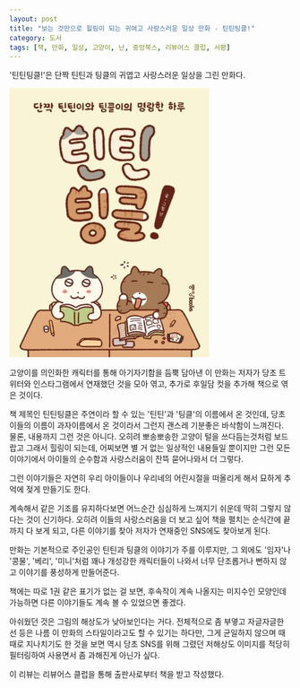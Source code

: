 ```yaml
---
layout: post
title: "보는 것만으로 힐링이 되는 귀여고 사랑스러운 일상 만화 - 틴틴팅클!"
category: 도서
tags: [책, 만화, 일상, 고양이, 난, 중앙북스, 리뷰어스 클럽, 서평]
---
```


'틴틴팅클!'은
단짝 틴틴과 팅클의 귀엽고 사랑스러운 일상을 그린 만화다.

![표지](/images/thinthin-tingcle-comic-book-h480.jpg)

고양이를 의인화한 캐릭터를 통해
아기자기함을 듬뿍 담아낸 이 만화는
저자가 당초 트위터와 인스타그램에서 연재했던 것을 모아 엮고,
추가로 후일담 컷을 추가해 책으로 엮은 것이다.

책 제목인 틴틴팅클은 주연이라 할 수 있는 '틴틴'과 '팅클'의 이름에서 온 것인데,
당초 이들의 이름이 과자이름에서 온 것이라서 그런지 괜스레 기분좋은 바삭함이 느껴진다.
물론, 내용까지 그런 것은 아니다.
오히려 뽀송뽀송한 고양이 털을 쓰다듬는것처럼 보드랍고 그래서 힐링이 되는데,
어찌보면 별 거 없는 일상적인 내용들일 뿐이지만
그런 모든 이야기에서 아이들의 순수함과 사랑스러움이 잔뜩 묻어나와서 더 그렇다.

그런 이야기들은 자연히 우리 아이들이나
우리네의 어린시절을 떠올리게 해서
묘하게 추억에 젖게 만들기도 한다.

계속해서 같은 기조를 유지하다보면 어느순간 심심하게 느껴지기 쉬운데
딱히 그렇지 않다는 것이 신기하다.
오히려 이들의 사랑스러움을 더 보고 싶어 책을 펼치는 순식간에 끝까지 다 보게 되고,
다른 이야기를 찾아 저자가 연재중인 SNS에도 찾아보게 된다.

만화는 기본적으로 주인공인 틴틴과 팅클의 이야기가 주를 이루지만,
그 외에도 '임자'나 '콩물', '베리', '미니'처럼 꽤나 개성강한 캐릭터들이 나와서
너무 단조롭거나 뻔하지 않고 이야기를 풍성하게 만들어준다.

책에는 따로 1권 같은 표기가 없는 걸 보면,
후속작이 계속 나올지는 미지수인 모양인데
가능하면 다른 이야기들도 계속 볼 수 있었으면 좋겠다.

아쉬웠던 것은 그림의 해상도가 낮아보인다는 거다.
전체적으로 좀 부옇고 자글자글한 선 등은
나름 이 만화의 스타일이라고도 할 수 있기는 하다만,
그게 균일하지 않으며 때때로 지나치기도 한 것을 보면
역시 당초 SNS를 위해 그렸던 저해상도 이미지를 적당히 필터링하여 사용면서
좀 과해진게 아닌가 싶다.



<div class="im im-info">
이 리뷰는 리뷰어스 클럽을 통해 출판사로부터 책을 받고 작성했다.
</div>
